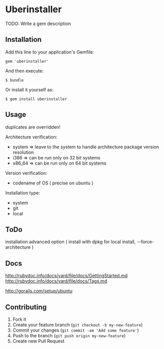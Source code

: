# Uberinstaller

TODO: Write a gem description

## Installation

Add this line to your application's Gemfile:

    gem 'uberinstaller'

And then execute:

    $ bundle

Or install it yourself as:

    $ gem install uberinstaller

## Usage

duplicates are overridden!

Architecture verification:
 - system => leave to the system to handle architecture package version resolution
 - i386 => can be run only on 32 bit systems
 - x86_64 => can be run only on 64 bit systems

Version verification:
 - codename of OS ( precise on ubuntu )

Installation type:
 - system
 - git
 - local

## ToDo

installation advanced option ( install with dpkg for local install, --force-architecture )

## Docs

http://rubydoc.info/docs/yard/file/docs/GettingStarted.md
http://rubydoc.info/docs/yard/file/docs/Tags.md

http://gorails.com/setup/ubuntu

## Contributing

1. Fork it
2. Create your feature branch (`git checkout -b my-new-feature`)
3. Commit your changes (`git commit -am 'Add some feature'`)
4. Push to the branch (`git push origin my-new-feature`)
5. Create new Pull Request
